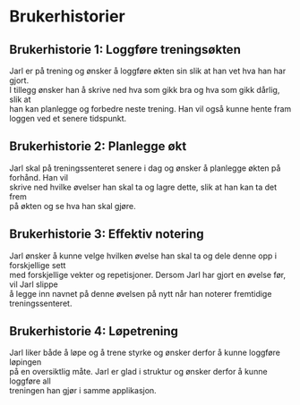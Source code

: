 # Brukerhistorier 

## Brukerhistorie 1: Loggføre treningsøkten
Jarl er på trening og ønsker å loggføre økten sin slik at han vet hva han har gjort.  
I tillegg ønsker han å skrive ned hva som gikk bra og hva som gikk dårlig, slik at  
han kan planlegge og forbedre neste trening. Han vil også kunne hente fram loggen ved et senere tidspunkt.

## Brukerhistorie 2: Planlegge økt
Jarl skal på treningssenteret senere i dag og ønsker å planlegge økten på forhånd. Han vil  
skrive ned hvilke øvelser han skal ta og lagre dette, slik at han kan ta det frem  
på økten og se hva han skal gjøre. 

## Brukerhistorie 3: Effektiv notering
Jarl ønsker å kunne velge hvilken øvelse han skal ta og dele denne opp i forskjellige sett  
med forskjellige vekter og repetisjoner. Dersom Jarl har gjort en øvelse før, vil Jarl slippe  
å legge inn navnet på denne øvelsen på nytt når han noterer fremtidige treningssenteret.

## Brukerhistorie 4: Løpetrening
Jarl liker både å løpe og å trene styrke og ønsker derfor å kunne loggføre løpingen  
på en oversiktlig måte. Jarl er glad i struktur og ønsker derfor å kunne loggføre all  
treningen han gjør i samme applikasjon. 